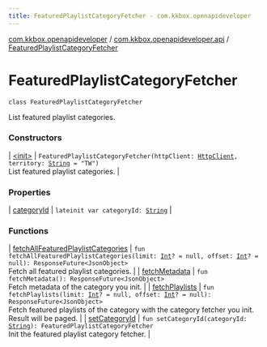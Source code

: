 ```yaml
---
title: FeaturedPlaylistCategoryFetcher - com.kkbox.openapideveloper
---
```


[com.kkbox.openapideveloper](../../index.html) / [com.kkbox.openapideveloper.api](../index.html) / [FeaturedPlaylistCategoryFetcher](.)

# FeaturedPlaylistCategoryFetcher

`class FeaturedPlaylistCategoryFetcher`

List featured playlist categories.

### Constructors

| [&lt;init&gt;](-init-.html) | `FeaturedPlaylistCategoryFetcher(httpClient: `[`HttpClient`](../-http-client/index.html)`, territory: `[`String`](https://kotlinlang.org/api/latest/jvm/stdlib/kotlin/-string/index.html)` = "TW")`<br>List featured playlist categories. |

### Properties

| [categoryId](category-id.html) | `lateinit var categoryId: `[`String`](https://kotlinlang.org/api/latest/jvm/stdlib/kotlin/-string/index.html) |

### Functions

| [fetchAllFeaturedPlaylistCategories](fetch-all-featured-playlist-categories.html) | `fun fetchAllFeaturedPlaylistCategories(limit: `[`Int`](https://kotlinlang.org/api/latest/jvm/stdlib/kotlin/-int/index.html)`? = null, offset: `[`Int`](https://kotlinlang.org/api/latest/jvm/stdlib/kotlin/-int/index.html)`? = null): ResponseFuture<JsonObject>`<br>Fetch all featured playlist categories. |
| [fetchMetadata](fetch-metadata.html) | `fun fetchMetadata(): ResponseFuture<JsonObject>`<br>Fetch metadata of the category you init. |
| [fetchPlaylists](fetch-playlists.html) | `fun fetchPlaylists(limit: `[`Int`](https://kotlinlang.org/api/latest/jvm/stdlib/kotlin/-int/index.html)`? = null, offset: `[`Int`](https://kotlinlang.org/api/latest/jvm/stdlib/kotlin/-int/index.html)`? = null): ResponseFuture<JsonObject>`<br>Fetch featured playlists of the category with the category fetcher you init. Result will be paged. |
| [setCategoryId](set-category-id.html) | `fun setCategoryId(categoryId: `[`String`](https://kotlinlang.org/api/latest/jvm/stdlib/kotlin/-string/index.html)`): FeaturedPlaylistCategoryFetcher`<br>Init the featured playlist category fetcher. |

